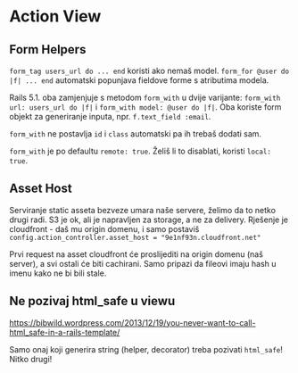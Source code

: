# Action View

## Form Helpers

`form_tag users_url do ... end` koristi ako nemaš model.
`form_for @user do |f| ... end` automatski popunjava fieldove forme s atributima modela.

Rails 5.1. oba zamjenjuje s metodom `form_with` u dvije varijante: `form_with url: users_url do |f|` i `form_with model: @user do |f|`. Oba koriste form objekt za generiranje inputa, npr. `f.text_field :email`.

`form_with` ne postavlja `id` i `class` automatski pa ih trebaš dodati sam.

`form_with` je po defaultu `remote: true`. Želiš li to disablati, koristi `local: true`.



## Asset Host

Serviranje static asseta bezveze umara naše servere, želimo da to netko drugi radi. S3 je ok, ali je napravljen za storage, a ne za delivery. Rješenje je cloudfront - daš mu origin domenu, i samo postaviš
`config.action_controller.asset_host = "9e1nf93n.cloudfront.net"`

Prvi request na asset cloudfront će proslijediti na origin domenu (naš server), a svi ostali će biti cachirani. Samo pripazi da fileovi imaju hash u imenu kako ne bi bili stale.

## Ne pozivaj html_safe u viewu

https://bibwild.wordpress.com/2013/12/19/you-never-want-to-call-html_safe-in-a-rails-template/

Samo onaj koji generira string (helper, decorator) treba pozivati `html_safe`! Nitko drugi!

